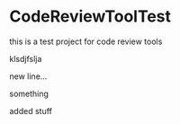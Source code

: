 # CodeReviewToolTest

this is a test project for code review tools

klsdjfslja

new line...

something


added stuff
